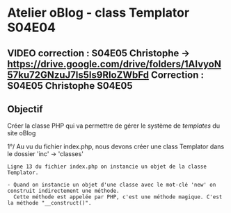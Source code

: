 # Atelier oBlog - class Templator S04E04
VIDEO correction : S04E05 Christophe -> https://drive.google.com/drive/folders/1AIvyoN57ku72GNzuJ7ls5ls9RIoZWbFd
Correction       : S04E05 Christophe S04E05
---

## Objectif

Créer la classe PHP qui va permettre de gérer le système de _templates_ du site oBlog

1°/ Au vu du fichier index.php, nous devons créer une class Templator dans le dossier 'inc' -> 'classes'

    Ligne 13 du fichier index.php on instancie un objet de la classe Templator.

    - Quand on instancie un objet d'une classe avec le mot-clé 'new' on construit indirectement une méthode.
      Cette méthode est appelée par PHP, c'est une méthode magique. C'est la méthode "__construct()".


